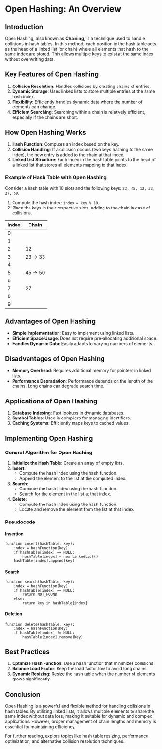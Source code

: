 # Open Hashing: An Overview

## Introduction
Open Hashing, also known as **Chaining**, is a technique used to handle collisions in hash tables. In this method, each position in the hash table acts as the head of a linked list (or chain) where all elements that hash to the same index are stored. This allows multiple keys to exist at the same index without overwriting data.

## Key Features of Open Hashing
1. **Collision Resolution**: Handles collisions by creating chains of entries.
2. **Dynamic Storage**: Uses linked lists to store multiple entries at the same hash index.
3. **Flexibility**: Efficiently handles dynamic data where the number of elements can change.
4. **Efficient Searching**: Searching within a chain is relatively efficient, especially if the chains are short.

## How Open Hashing Works
1. **Hash Function**: Computes an index based on the key.
2. **Collision Handling**: If a collision occurs (two keys hashing to the same index), the new entry is added to the chain at that index.
3. **Linked List Structure**: Each index in the hash table points to the head of a linked list that stores all elements mapping to that index.

### Example of Hash Table with Open Hashing
Consider a hash table with 10 slots and the following keys: `23, 45, 12, 33, 27, 50`.

1. Compute the hash index: `index = key % 10`.
2. Place the keys in their respective slots, adding to the chain in case of collisions.

| Index | Chain            |
|-------|------------------|
| 0     |                  |
| 1     |                  |
| 2     | 12               |
| 3     | 23 -> 33         |
| 4     |                  |
| 5     | 45 -> 50         |
| 6     |                  |
| 7     | 27               |
| 8     |                  |
| 9     |                  |

## Advantages of Open Hashing
- **Simple Implementation**: Easy to implement using linked lists.
- **Efficient Space Usage**: Does not require pre-allocating additional space.
- **Handles Dynamic Data**: Easily adapts to varying numbers of elements.

## Disadvantages of Open Hashing
- **Memory Overhead**: Requires additional memory for pointers in linked lists.
- **Performance Degradation**: Performance depends on the length of the chains. Long chains can degrade search time.

## Applications of Open Hashing
1. **Database Indexing**: Fast lookups in dynamic databases.
2. **Symbol Tables**: Used in compilers for managing identifiers.
3. **Caching Systems**: Efficiently maps keys to cached values.

## Implementing Open Hashing
### General Algorithm for Open Hashing
1. **Initialize the Hash Table**: Create an array of empty lists.
2. **Insert**:
   - Compute the hash index using the hash function.
   - Append the element to the list at the computed index.
3. **Search**:
   - Compute the hash index using the hash function.
   - Search for the element in the list at that index.
4. **Delete**:
   - Compute the hash index using the hash function.
   - Locate and remove the element from the list at that index.

### Pseudocode
#### Insertion
```text
function insert(hashTable, key):
    index = hashFunction(key)
    if hashTable[index] == NULL:
        hashTable[index] = new LinkedList()
    hashTable[index].append(key)
```

#### Search
```text
function search(hashTable, key):
    index = hashFunction(key)
    if hashTable[index] == NULL:
        return NOT_FOUND
    else:
        return key in hashTable[index]
```

#### Deletion
```text
function delete(hashTable, key):
    index = hashFunction(key)
    if hashTable[index] != NULL:
        hashTable[index].remove(key)
```

## Best Practices
1. **Optimize Hash Function**: Use a hash function that minimizes collisions.
2. **Balance Load Factor**: Keep the load factor low to avoid long chains.
3. **Dynamic Resizing**: Resize the hash table when the number of elements grows significantly.

## Conclusion
Open Hashing is a powerful and flexible method for handling collisions in hash tables. By utilizing linked lists, it allows multiple elements to share the same index without data loss, making it suitable for dynamic and complex applications. However, proper management of chain lengths and memory is essential for maintaining efficiency.

For further reading, explore topics like hash table resizing, performance optimization, and alternative collision resolution techniques.
